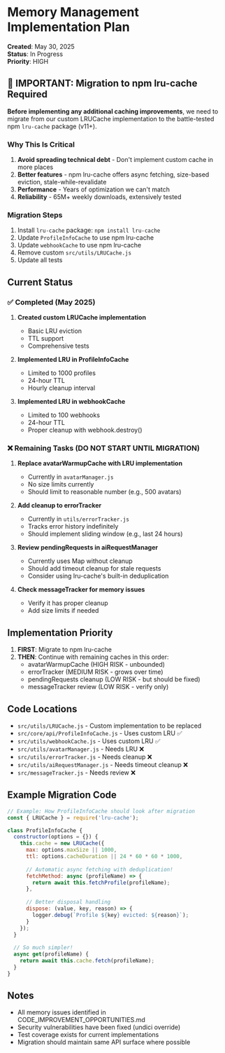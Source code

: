 # Memory Management Implementation Plan

**Created**: May 30, 2025  
**Status**: In Progress  
**Priority**: HIGH

## 🚨 IMPORTANT: Migration to npm lru-cache Required

**Before implementing any additional caching improvements**, we need to migrate from our custom LRUCache implementation to the battle-tested npm `lru-cache` package (v11+).

### Why This Is Critical

1. **Avoid spreading technical debt** - Don't implement custom cache in more places
2. **Better features** - npm lru-cache offers async fetching, size-based eviction, stale-while-revalidate
3. **Performance** - Years of optimization we can't match
4. **Reliability** - 65M+ weekly downloads, extensively tested

### Migration Steps

1. Install `lru-cache` package: `npm install lru-cache`
2. Update `ProfileInfoCache` to use npm lru-cache
3. Update `webhookCache` to use npm lru-cache
4. Remove custom `src/utils/LRUCache.js`
5. Update all tests

## Current Status

### ✅ Completed (May 2025)

1. **Created custom LRUCache implementation**
   - Basic LRU eviction
   - TTL support
   - Comprehensive tests

2. **Implemented LRU in ProfileInfoCache**
   - Limited to 1000 profiles
   - 24-hour TTL
   - Hourly cleanup interval

3. **Implemented LRU in webhookCache**
   - Limited to 100 webhooks
   - 24-hour TTL
   - Proper cleanup with webhook.destroy()

### ❌ Remaining Tasks (DO NOT START UNTIL MIGRATION)

1. **Replace avatarWarmupCache with LRU implementation**
   - Currently in `avatarManager.js`
   - No size limits currently
   - Should limit to reasonable number (e.g., 500 avatars)

2. **Add cleanup to errorTracker**
   - Currently in `utils/errorTracker.js`
   - Tracks error history indefinitely
   - Should implement sliding window (e.g., last 24 hours)

3. **Review pendingRequests in aiRequestManager**
   - Currently uses Map without cleanup
   - Should add timeout cleanup for stale requests
   - Consider using lru-cache's built-in deduplication

4. **Check messageTracker for memory issues**
   - Verify it has proper cleanup
   - Add size limits if needed

## Implementation Priority

1. **FIRST**: Migrate to npm lru-cache
2. **THEN**: Continue with remaining caches in this order:
   - avatarWarmupCache (HIGH RISK - unbounded)
   - errorTracker (MEDIUM RISK - grows over time)
   - pendingRequests cleanup (LOW RISK - but should be fixed)
   - messageTracker review (LOW RISK - verify only)

## Code Locations

- `src/utils/LRUCache.js` - Custom implementation to be replaced
- `src/core/api/ProfileInfoCache.js` - Uses custom LRU ✅
- `src/utils/webhookCache.js` - Uses custom LRU ✅
- `src/utils/avatarManager.js` - Needs LRU ❌
- `src/utils/errorTracker.js` - Needs cleanup ❌
- `src/utils/aiRequestManager.js` - Needs timeout cleanup ❌
- `src/messageTracker.js` - Needs review ❌

## Example Migration Code

```javascript
// Example: How ProfileInfoCache should look after migration
const { LRUCache } = require('lru-cache');

class ProfileInfoCache {
  constructor(options = {}) {
    this.cache = new LRUCache({
      max: options.maxSize || 1000,
      ttl: options.cacheDuration || 24 * 60 * 60 * 1000,
      
      // Automatic async fetching with deduplication!
      fetchMethod: async (profileName) => {
        return await this.fetchProfile(profileName);
      },
      
      // Better disposal handling
      dispose: (value, key, reason) => {
        logger.debug(`Profile ${key} evicted: ${reason}`);
      }
    });
  }
  
  // So much simpler!
  async get(profileName) {
    return await this.cache.fetch(profileName);
  }
}
```

## Notes

- All memory issues identified in CODE_IMPROVEMENT_OPPORTUNITIES.md
- Security vulnerabilities have been fixed (undici override)
- Test coverage exists for current implementations
- Migration should maintain same API surface where possible